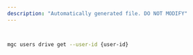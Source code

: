 ```yaml
---
description: "Automatically generated file. DO NOT MODIFY"
---
```


```bash


mgc users drive get --user-id {user-id}

```